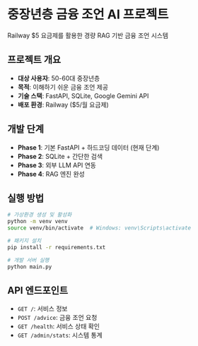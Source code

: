 # 중장년층 금융 조언 AI 프로젝트

Railway $5 요금제를 활용한 경량 RAG 기반 금융 조언 시스템

## 프로젝트 개요
- **대상 사용자**: 50-60대 중장년층
- **목적**: 이해하기 쉬운 금융 조언 제공
- **기술 스택**: FastAPI, SQLite, Google Gemini API
- **배포 환경**: Railway ($5/월 요금제)

## 개발 단계
- **Phase 1**: 기본 FastAPI + 하드코딩 데이터 (현재 단계)
- **Phase 2**: SQLite + 간단한 검색
- **Phase 3**: 외부 LLM API 연동
- **Phase 4**: RAG 엔진 완성

## 실행 방법
```bash
# 가상환경 생성 및 활성화
python -m venv venv
source venv/bin/activate  # Windows: venv\Scripts\activate

# 패키지 설치
pip install -r requirements.txt

# 개발 서버 실행
python main.py
```

## API 엔드포인트
- `GET /`: 서비스 정보
- `POST /advice`: 금융 조언 요청
- `GET /health`: 서비스 상태 확인
- `GET /admin/stats`: 시스템 통계